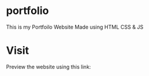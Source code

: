# portfolio
This is my Portfoilo Website Made using HTML CSS & JS
# Visit
Preview the website using this link:
